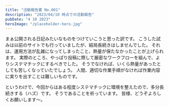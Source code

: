 ```yaml
---
title: "活動報告書 No.001"
description: "2023/04/10 時点での活動報告"
pubDate: "4 10 2023"
heroImage: "/placeholder-hero.jpg"
---
```


まぁ公開される日記みたいなものをつけていこうと思った訳です。
こうした試みは以前のサイトでも行っていましたが、結局長続きはしませんでした。
それは、運用方法が乱雑になってしまったこと、熱量が保たなかったことが上げられます。
実際のところ、やっぱり投稿に際して厳密なワークフローを組んで、よりシステマチックにするべきでした。
そうでなければ、いくら熱量があったとしても苦しくなっていたでしょう。
人間、適切な作業手順がなければ作業内容に実りを出すことは難しいものです。

というわけで、今回からはある程度システマチックに環境を整えたので、多分長続きする（ハズ）です。
そうであることを祈っています。
皆様、どうぞよろしくお願いします～。
